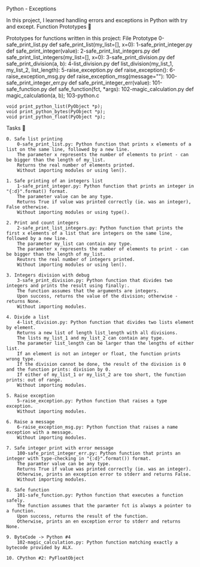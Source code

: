 Python - Exceptions

In this project, I learned handling errors and exceptions in Python with try and except.
Function Prototypes 💾

Prototypes for functions written in this project:
File 	Prototype
0-safe_print_list.py 	def safe_print_list(my_list=[], x=0):
1-safe_print_integer.py 	def safe_print_integer(value):
2-safe_print_list_integers.py 	def safe_print_list_integers(my_list=[], x=0):
3-safe_print_division.py 	def safe_print_division(a, b):
4-list_division.py 	def list_division(my_list_1, my_list_2, list_length):
5-raise_exception.py 	def raise_exception():
6-raise_exception_msg.py 	def raise_exception_msg(message=""):
100-safe_print_integer_err.py 	def safe_print_integer_err(value):
101-safe_function.py 	def safe_function(fct, *args):
102-magic_calculation.py 	def magic_calculation(a, b);
103-python.c 	

    void print_python_list(PyObject *p);
    void print_python_bytes(PyObject *p);
    void print_python_float(PyObject *p);

Tasks 📃

    0. Safe list printing
        0-safe_print_list.py: Python function that prints x elements of a list on the same line, followed by a new line.
        The parameter x represents the number of elements to print - can be bigger than the length of my_list.
        Returns the real number of elements printed.
        Without importing modules or using len().

    1. Safe printing of an integers list
        1-safe_print_integer.py: Python function that prints an integer in "{:d}".format() format.
        The parameter value can be any type.
        Returns True if value was printed correctly (ie. was an integer), False otherwise.
        Without importing modules or using type().

    2. Print and count integers
        2-safe_print_list_integers.py: Python function that prints the first x elements of a list that are integers on the same line, followed by a new line.
        The parameter my_list can contain any type.
        The parameter x represents the number of elements to print - can be bigger than the length of my_list.
        Reutnrs the real number of integers printed.
        Without importing modules or using len().

    3. Integers division with debug
        3-safe_print_division.py: Python function that divides two integers and prints the result using finally:.
        The function assumes that the arguments are integers.
        Upon success, returns the value of the division; otherwise - returns None.
        Without importing modules.

    4. Divide a list
        4-list_division.py: Python function that divides two lists element by element.
        Returns a new list of length list_length with all divisions.
        The lists my_list_1 and my_list_2 can contain any type.
        The parameter list_length can be larger than the lengths of either list.
        If an element is not an integer or float, the function prints wrong type.
        If the division cannot be done, the result of the division is 0 and the function prints: division by 0.
        If either of my_list_1 or my_list_2 are too short, the function prints: out of range.
        Without importing modules.

    5. Raise exception
        5-raise_exception.py: Python function that raises a type exception.
        Without importing modules.

    6. Raise a message
        6-raise_exception_msg.py: Python function that raises a name exception with a message.
        Without importing modules.

    7. Safe integer print with error message
        100-safe_print_integer_err.py: Python function that prints an integer with type-checking in "{:d}".format()) format.
        The paramter value can be any type.
        Returns True if value was printed correctly (ie. was an integer).
        Otherwise, prints an exception error to stderr and returns False.
        Without importing modules.

    8. Safe function
        101-safe_function.py: Python function that executes a function safely.
        The function assumes that the paramter fct is always a pointer to a function.
        Upon success, returns the result of the function.
        Otherwise, prints an en exception error to stderr and returns None.

    9. ByteCode -> Python #4
        102-magic_calculation.py: Python function matching exactly a bytecode provided by ALX.

    10. CPython #2: PyFloatObject
